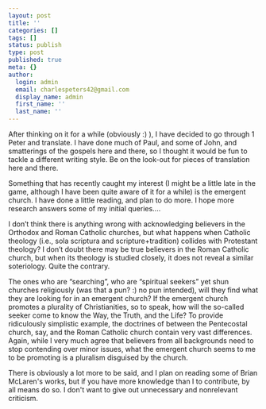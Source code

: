 ```yaml
---
layout: post
title: ''
categories: []
tags: []
status: publish
type: post
published: true
meta: {}
author:
  login: admin
  email: charlespeters42@gmail.com
  display_name: admin
  first_name: ''
  last_name: ''
---
```


After thinking on it for a while (obviously :) ), I have decided to go through 1 Peter and translate. I have done much of Paul, and some of John, and smatterings of the gospels here and there, so I thought it would be fun to tackle a different writing style. Be on the look-out for pieces of translation here and there.

Something that has recently caught my interest (I might be a little late in the game, although I have been quite aware of it for a while) is the emergent church. I have done a little reading, and plan to do more. I hope more research answers some of my initial queries....

I don’t think there is anything wrong with acknowledging believers in the Orthodox and Roman Catholic churches, but what happens when Catholic theology (i.e., sola scriptura and scripture+tradition) collides with Protestant theology? I don’t doubt there may be true believers in the Roman Catholic church, but when its theology is studied closely, it does not reveal a similar soteriology. Quite the contrary.

The ones who are “searching”, who are “spiritual seekers” yet shun churches religiously (was that a pun? :) no pun intended), will they find what they are looking for in an emergent church? If the emergent church promotes a plurality of Christianities, so to speak, how will the so-called seeker come to know the Way, the Truth, and the Life? To provide ridiculously simplistic example, the doctrines of between the Pentecostal church, say, and the Roman Catholic church contain very vast differences. Again, while I very much agree that believers from all backgrounds need to stop contending over minor issues, what the emergent church seems to me to be promoting is a pluralism disguised by the church.

There is obviously a lot more to be said, and I plan on reading some of Brian McLaren's works, but if you have more knowledge than I to contribute, by all means do so. I don't want to give out unnecessary and nonrelevant criticism.